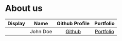 # About us

Display | Name | Github Profile | Portfolio 
--------|:----:|:--------------:|:---------:
![]() | John Doe | [Github](https://github.com/J030104) | [Portfolio]()
